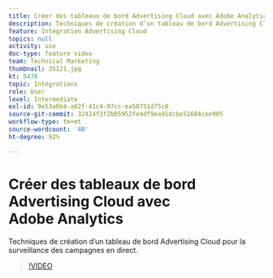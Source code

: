 ```yaml
---
title: Créer des tableaux de bord Advertising Cloud avec Adobe Analytics
description: Techniques de création d’un tableau de bord Advertising Cloud pour la surveillance des campagnes en direct.
feature: Intégration Advertising Cloud
topics: null
activity: use
doc-type: feature video
team: Technical Marketing
thumbnail: 35121.jpg
kt: 5478
topic: Intégrations
role: User
level: Intermediate
exl-id: 9e53a8b4-a02f-41c4-97cc-ea50751d75c8
source-git-commit: 32424f3f2b05952fe4df9ea91dcbe51684cee905
workflow-type: tm+mt
source-wordcount: '40'
ht-degree: 92%

---
```


# Créer des tableaux de bord Advertising Cloud avec Adobe Analytics

Techniques de création d’un tableau de bord Advertising Cloud pour la surveillance des campagnes en direct.

>[!VIDEO](https://video.tv.adobe.com/v/35121/?quality=12&learn=on)
